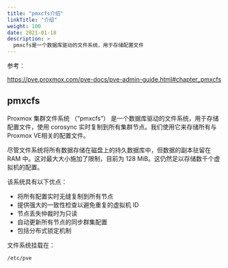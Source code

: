 ```yaml
---
title: "pmxcfs介绍"
linkTitle: "介绍"
weight: 100
date: 2021-01-18
description: >
  pmxcfs是一个数据库驱动的文件系统，用于存储配置文件
---
```



参考：

https://pve.proxmox.com/pve-docs/pve-admin-guide.html#chapter_pmxcfs

## pmxcfs

Proxmox 集群文件系统 （“pmxcfs”） 是一个数据库驱动的文件系统，用于存储配置文件，使用 corosync 实时复制到所有集群节点。我们使用它来存储所有与Proxmox VE相关的配置文件。

尽管文件系统将所有数据存储在磁盘上的持久数据库中，但数据的副本驻留在 RAM 中。这对最大大小施加了限制，目前为 128 MiB。这仍然足以存储数千个虚拟机的配置。

该系统具有以下优点：

- 将所有配置实时无缝复制到所有节点
- 提供强大的一致性检查以避免重复的虚拟机 ID
- 节点丢失仲裁时为只读
- 自动更新所有节点的同步群集配置
- 包括分布式锁定机制



文件系统挂载在：

```
/etc/pve
```



